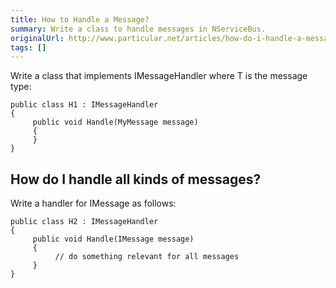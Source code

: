 ```yaml
---
title: How to Handle a Message?
summary: Write a class to handle messages in NServiceBus.
originalUrl: http://www.particular.net/articles/how-do-i-handle-a-message
tags: []
---
```


Write a class that implements IMessageHandler<t> where T is the message type:

    public class H1 : IMessageHandler
    {
         public void Handle(MyMessage message)
         {
         }
    }

How do I handle all kinds of messages?
--------------------------------------

Write a handler for IMessage as follows:

    public class H2 : IMessageHandler
    {
         public void Handle(IMessage message)
         {
              // do something relevant for all messages
         }
    }

